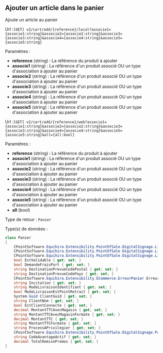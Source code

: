 ## <span id='ajouter'>Ajouter un article dans le panier</span>

Ajoute un article au panier

Url :`[GET] v2/cart/add/{reference}/local?associe1={associe1:string}&associe2={associe2:string}&associe3={associe3:string}&associe4={associe4:string}&associe5={associe5:string}`

Paramètres : 

- **reference** (string) : La référence du produit à ajouter
- **associe1** (string) : La référence d'un produit associé OU un type d'association à ajouter au panier
- **associe2** (string) : La référence d'un produit associé OU un type d'association à ajouter au panier
- **associe3** (string) : La référence d'un produit associé OU un type d'association à ajouter au panier
- **associe4** (string) : La référence d'un produit associé OU un type d'association à ajouter au panier
- **associe5** (string) : La référence d'un produit associé OU un type d'association à ajouter au panier

Url :`[GET] v2/cart/add/{reference}/web?associe1={associe1:string}&associe2={associe2:string}&associe3={associe3:string}&associe4={associe4:string}&associe5={associe5:string}&all={all:bool}`

Paramètres : 

- **reference** (string) : La référence du produit à ajouter
- **associe1** (string) : La référence d'un produit associé OU un type d'association à ajouter au panier
- **associe2** (string) : La référence d'un produit associé OU un type d'association à ajouter au panier
- **associe3** (string) : La référence d'un produit associé OU un type d'association à ajouter au panier
- **associe4** (string) : La référence d'un produit associé OU un type d'association à ajouter au panier
- **associe5** (string) : La référence d'un produit associé OU un type d'association à ajouter au panier
- **all** (bool)

Type de retour : `Panier`

Type(s) de données :

```csharp
class Panier
{
	CPointSoftware.Equihira.Extensibility.PointOfSale.DigitalSignage.LignePanier[] Lignes { get; set; }
	CPointSoftware.Equihira.Extensibility.PointOfSale.DigitalSignage.LignePanier FraisPort { get; set; }
	CPointSoftware.Equihira.Extensibility.PointOfSale.DigitalSignage.LignePanier[] Avantages { get; set; }
	bool EstValidable { get; set; }
	bool DemandeFraisPort { get; set; }
	string DestinationPrevueCodePostal { get; set; }
	string DestinationPrevueCodePays { get; set; }
	CPointSoftware.Equihira.Extensibility.ECommerce.ErreurPanier ErreurPanier { get; set; }
	string Incitation { get; set; }
	string ModeLivraisonIdentifiant { get; set; }
	bool ModeLivraisonEstPointRetrait { get; set; }
	System.Guid ClientGuid { get; set; }
	string ClientNom { get; set; }
	bool EstClientConnecte { get; set; }
	decimal MontantTTCAvecMagasin { get; set; }
	string MontantTTCAvecMagasinFormate { get; set; }
	decimal MontantTTC { get; set; }
	string MontantTTCFormate { get; set; }
	string ProcessAPrivilegier { get; set; }
	CPointSoftware.Equihira.Extensibility.PointOfSale.DigitalSignage.PanierGroupe[] Groupes { get; set; }
	string CodeAvantageActif { get; set; }
	decimal TotalRemisePromos { get; set; }
}

```


